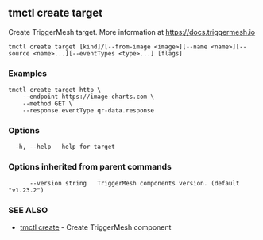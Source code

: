 ## tmctl create target

Create TriggerMesh target. More information at https://docs.triggermesh.io

```
tmctl create target [kind]/[--from-image <image>][--name <name>][--source <name>...][--eventTypes <type>...] [flags]
```

### Examples

```
tmctl create target http \
	--endpoint https://image-charts.com \
	--method GET \
	--response.eventType qr-data.response
```

### Options

```
  -h, --help   help for target
```

### Options inherited from parent commands

```
      --version string   TriggerMesh components version. (default "v1.23.2")
```

### SEE ALSO

* [tmctl create](tmctl_create.md)	 - Create TriggerMesh component

